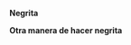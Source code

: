 <!-- Autor: Daniel Benjamin Perez Morales -->
<!-- GitHub: https://github.com/DanielPerezMoralesDev13 -->
<!-- Correo electrónico: danielperezdev@proton.me  -->
**Negrita**

**Otra manera de hacer negrita**
